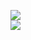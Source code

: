 [![](https://img.shields.io/badge/Made%20With-Github%20Spray-lightgrey.svg?style=for-the-badge&logo=github)](https://github.com/Annihil/github-spray#2250)  
[![](https://i.imgur.com/2DrTn0Z.gif)](https://github.com/Annihil/github-spray)
